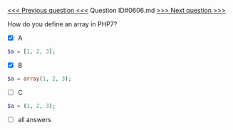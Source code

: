 [<<< Previous question <<<](0605.md)  Question ID#0606.md  [>>> Next question >>>](0607.md) 

How do you define an array in PHP7?

- [x] A
```php
$a = [1, 2, 3];
```

- [x] B
```php
$a = array(1, 2, 3);
```

- [ ] C
```php
$a = (1, 2, 3);
```

- [ ] all answers
